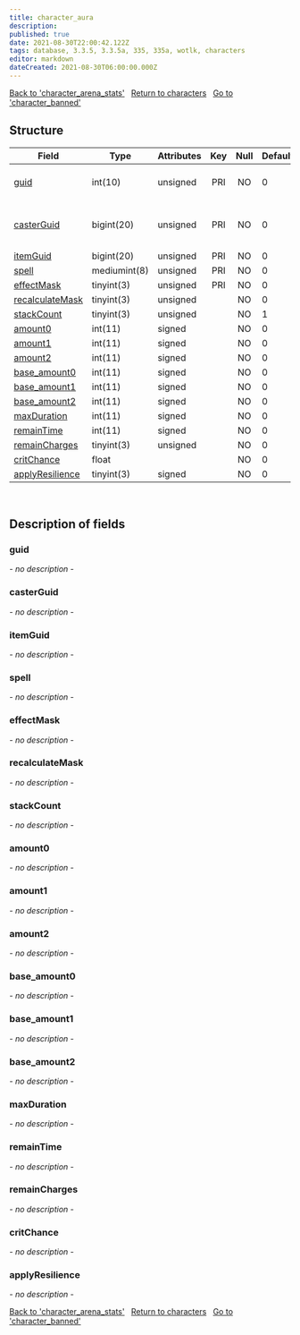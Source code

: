```yaml
---
title: character_aura
description: 
published: true
date: 2021-08-30T22:00:42.122Z
tags: database, 3.3.5, 3.3.5a, 335, 335a, wotlk, characters
editor: markdown
dateCreated: 2021-08-30T06:00:00.000Z
---
```


<a href="https://dev.trinitycore.info/en/database/335/characters/character_arena_stats" class="mt-5 v-btn v-btn--depressed v-btn--flat v-btn--outlined theme--light v-size--default darkblue--text text--lighten-3"><span class="v-btn__content"><i aria-hidden="true" class="v-icon notranslate v-icon--left mdi mdi-arrow-left theme--light"></i><span>Back to 'character_arena_stats'</span></span></a>&nbsp;&nbsp;&nbsp;<a href="https://dev.trinitycore.info/en/database/335/characters/home" class="mt-5 v-btn v-btn--depressed v-btn--flat v-btn--outlined theme--light v-size--default darkblue--text text--lighten-3"><span class="v-btn__content"><i aria-hidden="true" class="v-icon notranslate v-icon--left mdi mdi-home-outline theme--light"></i><span>Return to characters</span></span></a>&nbsp;&nbsp;&nbsp;<a href="https://dev.trinitycore.info/en/database/335/characters/character_banned" class="mt-5 v-btn v-btn--depressed v-btn--flat v-btn--outlined theme--light v-size--default darkblue--text text--lighten-3"><span class="v-btn__content"><span>Go to 'character_banned'</span><i aria-hidden="true" class="v-icon notranslate v-icon--right mdi mdi-arrow-right theme--light"></i></span></a>

## Structure

| Field | Type | Attributes | Key | Null | Default | Extra | Comment |
| --- | --- | --- | :---: | :---: | --- | --- | --- |
| [guid](#guid) | int(10) | unsigned | PRI | NO | 0 |  | Global Unique Identifier |
| [casterGuid](#casterguid) | bigint(20) | unsigned | PRI | NO | 0 |  | Full Global Unique Identifier |
| [itemGuid](#itemguid) | bigint(20) | unsigned | PRI | NO | 0 |  |  |
| [spell](#spell) | mediumint(8) | unsigned | PRI | NO | 0 |  |  |
| [effectMask](#effectmask) | tinyint(3) | unsigned | PRI | NO | 0 |  |  |
| [recalculateMask](#recalculatemask) | tinyint(3) | unsigned |  | NO | 0 |  |  |
| [stackCount](#stackcount) | tinyint(3) | unsigned |  | NO | 1 |  |  |
| [amount0](#amount0) | int(11) | signed |  | NO | 0 |  |  |
| [amount1](#amount1) | int(11) | signed |  | NO | 0 |  |  |
| [amount2](#amount2) | int(11) | signed |  | NO | 0 |  |  |
| [base_amount0](#base_amount0) | int(11) | signed |  | NO | 0 |  |  |
| [base_amount1](#base_amount1) | int(11) | signed |  | NO | 0 |  |  |
| [base_amount2](#base_amount2) | int(11) | signed |  | NO | 0 |  |  |
| [maxDuration](#maxduration) | int(11) | signed |  | NO | 0 |  |  |
| [remainTime](#remaintime) | int(11) | signed |  | NO | 0 |  |  |
| [remainCharges](#remaincharges) | tinyint(3) | unsigned |  | NO | 0 |  |  |
| [critChance](#critchance) | float |  |  | NO | 0 |  |  |
| [applyResilience](#applyresilience) | tinyint(3) | signed |  | NO | 0 |  |  |
&nbsp;
## Description of fields

### guid
*- no description -*
&nbsp;

### casterGuid
*- no description -*
&nbsp;

### itemGuid
*- no description -*
&nbsp;

### spell
*- no description -*
&nbsp;

### effectMask
*- no description -*
&nbsp;

### recalculateMask
*- no description -*
&nbsp;

### stackCount
*- no description -*
&nbsp;

### amount0
*- no description -*
&nbsp;

### amount1
*- no description -*
&nbsp;

### amount2
*- no description -*
&nbsp;

### base_amount0
*- no description -*
&nbsp;

### base_amount1
*- no description -*
&nbsp;

### base_amount2
*- no description -*
&nbsp;

### maxDuration
*- no description -*
&nbsp;

### remainTime
*- no description -*
&nbsp;

### remainCharges
*- no description -*
&nbsp;

### critChance
*- no description -*
&nbsp;

### applyResilience
*- no description -*
&nbsp;

<a href="https://dev.trinitycore.info/en/database/335/characters/character_arena_stats" class="mt-5 v-btn v-btn--depressed v-btn--flat v-btn--outlined theme--light v-size--default darkblue--text text--lighten-3"><span class="v-btn__content"><i aria-hidden="true" class="v-icon notranslate v-icon--left mdi mdi-arrow-left theme--light"></i><span>Back to 'character_arena_stats'</span></span></a>&nbsp;&nbsp;&nbsp;<a href="https://dev.trinitycore.info/en/database/335/characters/home" class="mt-5 v-btn v-btn--depressed v-btn--flat v-btn--outlined theme--light v-size--default darkblue--text text--lighten-3"><span class="v-btn__content"><i aria-hidden="true" class="v-icon notranslate v-icon--left mdi mdi-home-outline theme--light"></i><span>Return to characters</span></span></a>&nbsp;&nbsp;&nbsp;<a href="https://dev.trinitycore.info/en/database/335/characters/character_banned" class="mt-5 v-btn v-btn--depressed v-btn--flat v-btn--outlined theme--light v-size--default darkblue--text text--lighten-3"><span class="v-btn__content"><span>Go to 'character_banned'</span><i aria-hidden="true" class="v-icon notranslate v-icon--right mdi mdi-arrow-right theme--light"></i></span></a>

